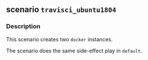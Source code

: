 ## scenario `travisci_ubuntu1804`

### Description

This scenario creates two `docker` instances.

The scenario does the same side-effect play in `default`.
